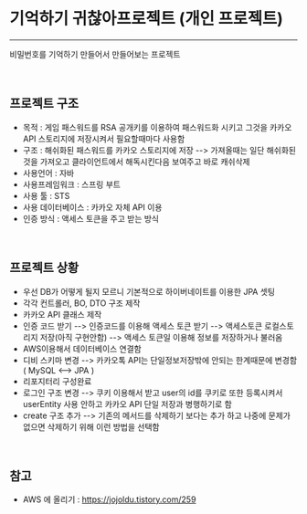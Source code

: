 # 기억하기 귀찮아프로젝트 (개인 프로젝트)
--- 
  비밀번호를 기억하기 만들어서 만들어보는 프로젝트


&nbsp;
&nbsp;
&nbsp;  

## 프로젝트 구조
  - 목적 : 게임 패스워드를 RSA 공개키를 이용하여 패스워드화 시키고 그것을 카카오 API 스토리지에 저장시켜서 필요할때마다 사용함
  - 구조 : 해쉬화된 패스워드를 카카오 스토리지에 저장 --> 가져올때는 일단 해쉬화된것을 가져오고 클라이언트에서 해독시킨다음 보여주고 바로 캐쉬삭제
  - 사용언어 : 자바
  - 사용프레임워크 : 스프링 부트
  - 사용 툴 : STS
  - 사용 데이터베이스 : 카카오 자체 API 이용
  - 인증 방식 : 액세스 토큰을 주고 받는 방식


&nbsp;
&nbsp;

## 프로젝트 상황
  - 우선 DB가 어떻게 될지 모르니 기본적으로 하이버네이트를 이용한 JPA 셋팅
  - 각각 컨트롤러, BO, DTO 구조 제작
  - 카카오 API 클래스 제작
  - 인증 코드 받기 --> 인증코드를 이용해 액세스 토큰 받기 --> 액세스토큰 로컬스토리지 저장(아직 구현안함) --> 액세스 토큰일 이용해 정보를 저장하거나 불러옴
  - AWS이용해서 데이터베이스 연결함
  - 디비 스키마 변경 --> 카카오톡 API는 단일정보저장밖에 안되는 한계때문에 변경함( MySQL <--> JPA )
  - 리포지터리 구성완료
  - 로그인 구조 변경 --> 쿠키 이용해서 받고 user의 id를 쿠키로 또한 등록시켜서 userEntity 사용 안하고 카카오 API 단일 저장과 병행하기로 함
  - create 구조 추가 --> 기존의 메서드를 삭제하기 보다는 추가 하고 나중에 문제가 없으면 삭제하기 위해 이런 방법을 선택함

&nbsp;
&nbsp;

## 참고
  - AWS 에 올리기 : <https://jojoldu.tistory.com/259>